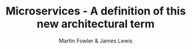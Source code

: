 ---
id: microservices-guide
title: "Microservices - A definition of this new architectural term"
description: "The term 'Microservice Architecture' has sprung up over the last few years to describe a particular way of designing software applications as suites of independently deployable services."
url: "https://martinfowler.com/articles/microservices.html"
thumbnail: "https://martinfowler.com/mf-logo.png"
author: "Martin Fowler & James Lewis"
category: "Software Engineering"
difficulty: "advanced"
publishDate: "2014-03-25"
lastUpdated: "2014-03-25"
tags: ["microservices", "architecture", "distributed systems", "devops"]
language: "en"
isPaid: false
rating: 4.8
platform: "martinfowler.com"
---